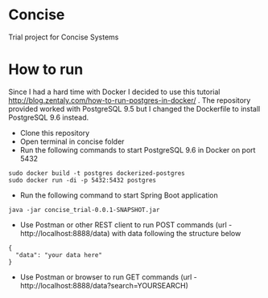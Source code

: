 # Concise
Trial project for Concise Systems

# How to run
Since I had a hard time with Docker I decided to use this tutorial http://blog.zentaly.com/how-to-run-postgres-in-docker/
. The repository provided worked with PostgreSQL 9.5 but I changed the Dockerfile to install PostgreSQL 9.6 instead.

- Clone this repository
- Open terminal in concise folder
- Run the following commands to start PostgreSQL 9.6 in Docker on port 5432

```
sudo docker build -t postgres dockerized-postgres  
sudo docker run -di -p 5432:5432 postgres 
```

- Run the following command to start Spring Boot application
``` 
java -jar concise_trial-0.0.1-SNAPSHOT.jar 
```

- Use Postman or other REST client to run POST commands (url - http://localhost:8888/data) with data following the structure below
```
{
  "data": "your data here"
}
```

- Use Postman or browser to run GET commands (url - http://localhost:8888/data?search=YOURSEARCH)

